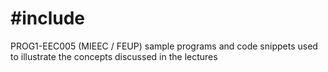 # #include
PROG1-EEC005 (MIEEC / FEUP) sample programs and code snippets used to illustrate the concepts discussed in the lectures
